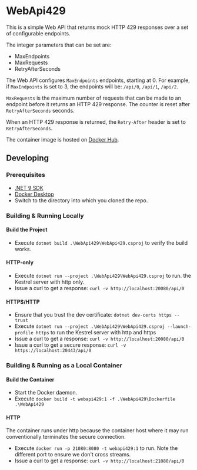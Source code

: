 # WebApi429

This is a simple Web API that returns mock HTTP 429 responses over a set of configurable endpoints.

The integer parameters that can be set are:

- MaxEndpoints
- MaxRequests
- RetryAfterSeconds

The Web API configures `MaxEndpoints` endpoints, starting at 0. For example, if `MaxEndpoints` is set to 3, the endpoints will be: `/api/0`, `/api/1`, `/api/2`.

`MaxRequests` is the maximum number of requests that can be made to an endpoint before it returns an HTTP 429 response. The counter is reset after `RetryAfterSeconds` seconds.

When an HTTP 429 response is returned, the `Retry-After` header is set to `RetryAfterSeconds`.

The container image is hosted on [Docker Hub](https://hub.docker.com/r/simonkurtzmsft/webapi429).

## Developing

### Prerequisites

- [.NET 9 SDK](https://dotnet.microsoft.com/download)
- [Docker Desktop](https://www.docker.com/products/docker-desktop)
- Switch to the directory into which you cloned the repo.

### Building & Running Locally

#### Build the Project

- Execute `dotnet build .\WebApi429\WebApi429.csproj` to verify the build works.

#### HTTP-only

- Execute `dotnet run --project .\WebApi429\WebApi429.csproj` to run. the Kestrel server with http only.
- Issue a curl to get a response: `curl -v http://localhost:20080/api/0`

#### HTTPS/HTTP

- Ensure that you trust the dev certificate: `dotnet dev-certs https --trust`
- Execute `dotnet run --project .\WebApi429\WebApi429.csproj --launch-profile https` to run the Kestrel server with http and https
- Issue a curl to get a response: `curl -v http://localhost:20080/api/0`
- Issue a curl to get a secure response: `curl -v https://localhost:20443/api/0`

### Building & Running as a Local Container

#### Build the Container

- Start the Docker daemon.
- Execute `docker build -t webapi429:1 -f .\WebApi429\Dockerfile .\WebApi429`

#### HTTP

The container runs under http because the container host where it may run conventionally terminates the secure connection.

- Execute `docker run -p 21080:8080 -t webapi429:1` to run. Note the different port to ensure we don't cross streams.
- Issue a curl to get a response: `curl -v http://localhost:21080/api/0`